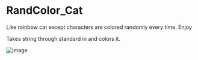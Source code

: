 # RandColor_Cat
Like rainbow cat except characters are colored randomly every time. Enjoy

Takes string through standard in and colors it.

![image](https://github.com/STashakkori/RandColor_Cat/assets/4257899/cde6174c-4f54-44be-9117-9a8b7737297e)
